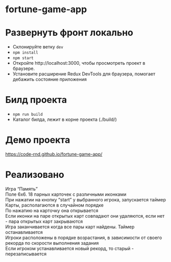 # fortune-game-app

# Развернуть фронт локально
<ul>
  <li>Склонируйте ветку <code>dev</code></li>
  <li><code>npm install</code></li>
  <li><code>npm start</code></li>
  <li>Откройте http://localhost:3000, чтобы просмотреть проект в браузере.</li>
  <li>Установите расширение Redux DevTools для браузера, помогает дебажить состояние приложения</li>
 </ul>
 
 # Билд проекта
 <ul>
  <li><code>npm run build</code></li>
  <li>Каталог билда, лежит в корне проекта (./build/)</li>
 </ul>

 # Демо проекта
 https://code-rnd.github.io/fortune-game-app/
 
 # Реализовано
 Игра “Память” <br>
 Поле 6х6. 18 парных карточек с различными иконками <br>
 При нажатии на кнопку “start” у выбранного игрока, запускается таймер <br>
 Карты, располагаются в случайном порядке <br>
 По нажатию на карточку она открывается <br>
 Если иконки на паре открытых карт совпадают они удаляются, если нет - пара открытых карт закрываются <br>
 Игра заканчивается когда все пары карт найдены. Таймер останавливается <br>
 Игроки расположены в порядке возрастания, в зависимости от своего рекорда по скорости выполнения задания <br>
 Если игроком устанавливается новый рекорд, то старый - перезаписывается <br>
